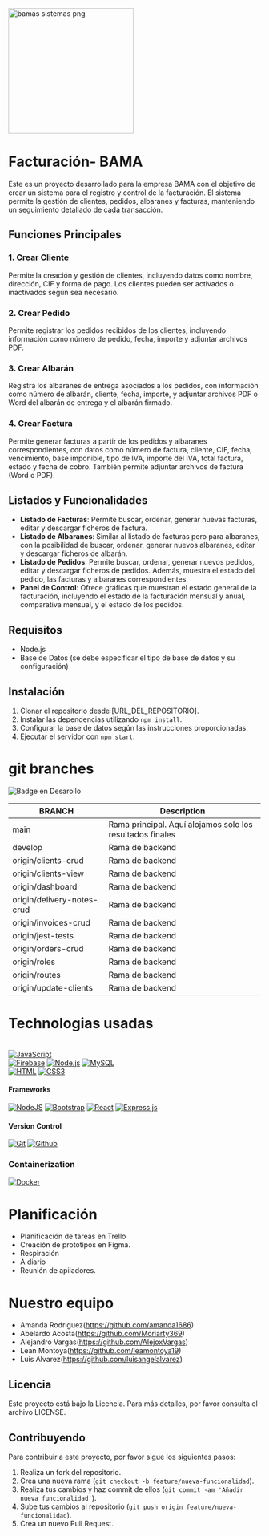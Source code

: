 <img src="https://multimedia.infojobs.net/api/v1/tenants/c7e2b9c1-8480-43b0-ad9e-000c17aa2cbb/domains/718302b6-5343-43d3-a8a3-829dc3da0893/buckets/6f3ab1cc-5920-4f4e-b131-46a4587a0e1f/images/76/7634c55c-1833-4031-becd-2234293a5d48?jwt=eyJhbGciOiJSUzI1NiJ9.eyJpYXQiOjE1Mjc1OTQ1MzYsInJxcyI6IkdFVFxcL3RlbmFudHMvYzdlMmI5YzEtODQ4MC00M2IwLWFkOWUtMDAwYzE3YWEyY2JiL2RvbWFpbnMvNzE4MzAyYjYtNTM0My00M2QzLWE4YTMtODI5ZGMzZGEwODkzL2J1Y2tldHMvNmYzYWIxY2MtNTkyMC00ZjRlLWIxMzEtNDZhNDU4N2EwZTFmL2ltYWdlcy83Ni83NjM0YzU1Yy0xODMzLTQwMzEtYmVjZC0yMjM0MjkzYTVkNDgiLCJtZXRhZGF0YSI6eyJydWxlIjp7InZlcnNpb24iOiIyMDE2LTEwIiwiYWN0aW9ucyI6W119fX0.jt5toj8fczJewJ3u_QmsddrVyhoCt67OAmxbp2VtDQQhWAyfByBSzVYzUQ3jORCmOCvHUWnhlWaElTL66uF0q-BpyKG4FH68fgAPi_eBZiZ2HJhB6WdFzp42PfzZVzxITdmaZGIoMQ7avgbPjBFS2lBtLdqK2Zq7HK-Hp-ID0Jtqqq1L4NQ7Fyq2g5tW3C435yJHMSFRarXhSry3zixf8k4y9dlj-YWNVT8uz_wzD2vnqK7X5vzweemGg6E_tYa9sItihtCHyX9n7szGFq0hfJO32yk3wq-dkfSTP84cQ608-wZec6sG1r5z7wUrAI_pEVeJUBpU1nQ3HZC6cyIGXw&AccessKeyId=d724d9a53d95a810" alt="bamas sistemas png" width="250px">

# Facturación- BAMA

Este es un proyecto desarrollado para la empresa BAMA con el objetivo de crear un sistema para el registro y control de la facturación. El sistema permite la gestión de clientes, pedidos, albaranes y facturas, manteniendo un seguimiento detallado de cada transacción.

## Funciones Principales

### 1. Crear Cliente

Permite la creación y gestión de clientes, incluyendo datos como nombre, dirección, CIF y forma de pago. Los clientes pueden ser activados o inactivados según sea necesario.

### 2. Crear Pedido

Permite registrar los pedidos recibidos de los clientes, incluyendo información como número de pedido, fecha, importe y adjuntar archivos PDF.

### 3. Crear Albarán

Registra los albaranes de entrega asociados a los pedidos, con información como número de albarán, cliente, fecha, importe, y adjuntar archivos PDF o Word del albarán de entrega y el albarán firmado.

### 4. Crear Factura

Permite generar facturas a partir de los pedidos y albaranes correspondientes, con datos como número de factura, cliente, CIF, fecha, vencimiento, base imponible, tipo de IVA, importe del IVA, total factura, estado y fecha de cobro. También permite adjuntar archivos de factura (Word o PDF).

## Listados y Funcionalidades

- **Listado de Facturas**: Permite buscar, ordenar, generar nuevas facturas, editar y descargar ficheros de factura.
- **Listado de Albaranes**: Similar al listado de facturas pero para albaranes, con la posibilidad de buscar, ordenar, generar nuevos albaranes, editar y descargar ficheros de albarán.
- **Listado de Pedidos**: Permite buscar, ordenar, generar nuevos pedidos, editar y descargar ficheros de pedidos. Además, muestra el estado del pedido, las facturas y albaranes correspondientes.
- **Panel de Control**: Ofrece gráficas que muestran el estado general de la facturación, incluyendo el estado de la facturación mensual y anual, comparativa mensual, y el estado de los pedidos.

## Requisitos

- Node.js
- Base de Datos (se debe especificar el tipo de base de datos y su configuración)

## Instalación

1. Clonar el repositorio desde [URL_DEL_REPOSITORIO].
2. Instalar las dependencias utilizando `npm install`.
3. Configurar la base de datos según las instrucciones proporcionadas.
4. Ejecutar el servidor con `npm start`.

# git branches
   ![Badge en Desarollo](https://img.shields.io/badge/STATUS-EN%20DESAROLLO-green)


| BRANCH   | Description                                                                           |
| -------- | ------------------------------------------------------------------------------------- |
| main     | Rama principal. Aquí alojamos solo los resultados finales                             |                   
| develop      | Rama de backend|
| origin/clients-crud| Rama de backend|
| origin/clients-view| Rama de backend|
| origin/dashboard| Rama de backend|
| origin/delivery-notes-crud| Rama de backend|
| origin/invoices-crud| Rama de backend|
| origin/jest-tests  | Rama de backend|
| origin/orders-crud| Rama de backend|
| origin/roles | Rama de backend|
| origin/routes | Rama de backend|
| origin/update-clients| Rama de backend|

 # Technologias usadas
 
<br>
<a href="#"><img src="https://img.shields.io/badge/JavaScript-F7DF1E?style=for-the-badge&amp;logo=javascript&amp;logoColor=white&amp;labelColor=101010" alt="JavaScript"></a>
<br>
<a href="#"><img src="https://img.shields.io/badge/Firebase-FFCA28?style=for-the-badge&amp;logo=firebase&amp;logoColor=white&amp;labelColor=101010" alt="Firebase"></a>
<a href="#"><img src="https://img.shields.io/badge/Node.JS-339933?style=for-the-badge&amp;logo=node.js&amp;logoColor=white&amp;labelColor=101010" alt="Node.js"></a>
<a href="#"><img src="https://img.shields.io/badge/MySQL-4479A1?style=for-the-badge&amp;logo=mysql&amp;logoColor=white&amp;labelColor=101010" alt="MySQL"></a>
<br>
<a href="#"><img src="https://img.shields.io/badge/html5%20-%23E34F26.svg?&amp;style=for-the-badge&amp;logo=html5&amp;logoColor=white&amp;labelColor=101010" alt="HTML"></a>
<a href="#"><img src="https://img.shields.io/badge/css3%20-%231572B6.svg?&amp;style=for-the-badge&amp;logo=css3&amp;logoColor=white&amp;labelColor=101010" alt="CSS3"></a>
<p></p>
<h4 id="frameworks">Frameworks</h4>
<p><a href="#"><img src="https://img.shields.io/badge/nodejs%20-%23DD0031.svg?&amp;style=for-the-badge&amp;logo=nodejs&amp;logoColor=white&amp;labelColor=101010" alt="NodeJS"></a>
<a href="#"><img src="https://img.shields.io/badge/bootstrap%20-%23563D7C.svg?&amp;style=for-the-badge&amp;logo=bootstrap&amp;logoColor=white&amp;labelColor=101010" alt="Bootstrap"></a>
<a href="#"><img src="https://img.shields.io/badge/react%20-%2320232a.svg?&amp;style=for-the-badge&amp;logo=react&amp;logoColor=%2361DAFB&amp;labelColor=101010" alt="React"></a>
<a href="#"><img src="https://img.shields.io/badge/express.js%20-%23404d59.svg?&amp;style=for-the-badge&amp;labelColor=101010" alt="Express.js"></a>
</p><p></p>
<h4 id="version-control">Version Control</h4>
<p><a href="#"><img src="https://img.shields.io/badge/git%20-%23F05033.svg?&amp;style=for-the-badge&amp;logo=git&amp;logoColor=white&amp;labelColor=101010" alt="Git"></a>
<a href="#"><img src="https://img.shields.io/badge/github%20-%23121011.svg?&amp;style=for-the-badge&amp;logo=github&amp;logoColor=whit&amp;logoColor=white&amp;labelColor=101010" alt="Github"></a></p>
<h3 id="containerization">Containerization</h3>
<p><a href="#"><img src="https://img.shields.io/badge/docker%20-%23F05033.svg?&amp;style=for-the-badge&amp;logo=docker&amp;logoColor=white&amp;labelColor=101010" alt="Docker"></a></p>


# Planificación

- Planificación de tareas en Trello
- Creación de prototipos en Figma.
- Respiración
- A diario
- Reunión de apiladores.

# Nuestro equipo

- Amanda Rodriguez(https://github.com/amanda1686)
- Abelardo Acosta(https://github.com/Moriarty369)
- Alejandro Vargas(https://github.com/AlejoxVargas)
- Lean Montoya(https://github.com/leamontoya19)
- Luis Alvarez(https://github.com/luisangelalvarez)

## Licencia

Este proyecto está bajo la Licencia. Para más detalles, por favor consulta el archivo LICENSE.

## Contribuyendo

Para contribuir a este proyecto, por favor sigue los siguientes pasos:

1. Realiza un fork del repositorio.
2. Crea una nueva rama (`git checkout -b feature/nueva-funcionalidad`).
3. Realiza tus cambios y haz commit de ellos (`git commit -am 'Añadir nueva funcionalidad'`).
4. Sube tus cambios al repositorio (`git push origin feature/nueva-funcionalidad`).
5. Crea un nuevo Pull Request.
